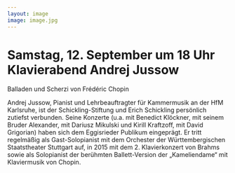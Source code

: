 ```yaml
---
layout: image
image: image.jpg
---
```


# Samstag, 12. September um 18 Uhr  Klavierabend Andrej Jussow

Balladen und Scherzi von Frédéric Chopin

Andrej Jussow, Pianist und Lehrbeauftragter für Kammermusik an der HfM Karlsruhe, ist der Schickling-Stiftung und Erich Schickling persönlich zutiefst verbunden. Seine Konzerte (u.a. mit Benedict Klöckner, mit seinem Bruder Alexander, mit Dariusz Mikulski und Kirill Kraftzoff, mit David Grigorian) haben sich dem Eggisrieder Publikum eingeprägt. Er tritt regelmäßig als Gast-Solopianist mit dem Orchester der Württembergischen Staatstheater Stuttgart auf, in 2015 mit dem 2. Klavierkonzert von Brahms sowie als Solopianist der berühmten Ballett-Version der „Kameliendame“ mit Klaviermusik von Chopin.
